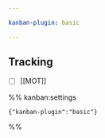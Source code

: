 ```yaml
---

kanban-plugin: basic

---
```


## Tracking

- [ ] [[MOT]]




%% kanban:settings
```
{"kanban-plugin":"basic"}
```
%%